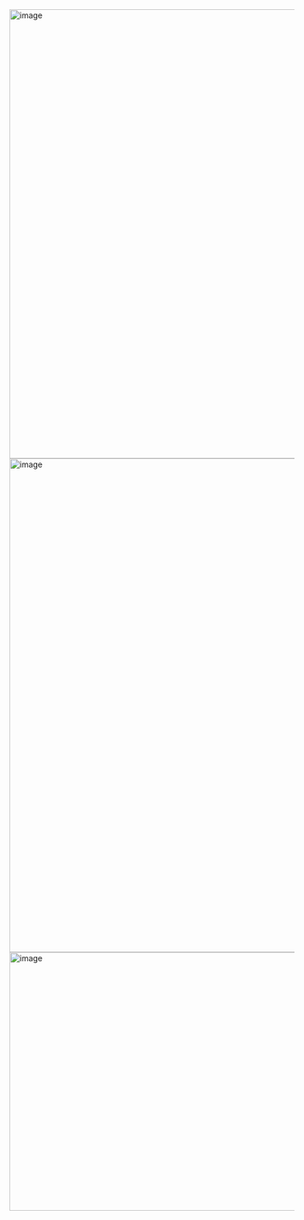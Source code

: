 <img width="864" height="794" alt="image" src="https://github.com/user-attachments/assets/6378ba1b-1073-4a72-91fa-f4e9b8eaa6ea" />

<img width="890" height="873" alt="image" src="https://github.com/user-attachments/assets/efdfc16e-0045-410e-9582-d47564eaf92b" />

<img width="878" height="457" alt="image" src="https://github.com/user-attachments/assets/ab1f54bc-12c0-4b8e-8206-74ac81bde5b6" />

